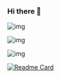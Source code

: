 ### Hi there 👋

<!--
**cezres/cezres** is a ✨ _special_ ✨ repository because its `README.md` (this file) appears on your GitHub profile.

Here are some ideas to get you started:

- 🔭 I’m currently working on ...
- 🌱 I’m currently learning ...
- 👯 I’m looking to collaborate on ...
- 🤔 I’m looking for help with ...
- 💬 Ask me about ...
- 📫 How to reach me: ...
- 😄 Pronouns: ...
- ⚡ Fun fact: ...
-->


![img](https://github-readme-stats.vercel.app/api?username=cezres&show_icons=true&locale=en)

![img](https://github-readme-streak-stats.herokuapp.com/?user=cezres&)

![img](https://github-readme-stats.vercel.app/api/top-langs?username=cezres&show_icons=true&locale=en&layout=compact&hide=c,lua,ruby,c++)



[![Readme Card](https://github-readme-stats.vercel.app/api/pin/?username=anuraghazra&repo=github-readme-stats)](https://github.com/anuraghazra/github-readme-stats)
